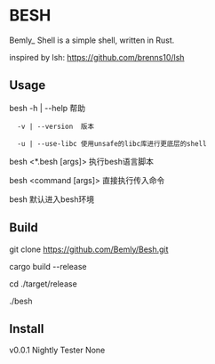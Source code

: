 # BESH

 Bemly_ Shell is a simple shell, written in Rust.

 inspired by lsh: https://github.com/brenns10/lsh

## Usage

 besh -h | --help     帮助
 
      -v | --version  版本
      
      -u | --use-libc 使用unsafe的libc库进行更底层的shell
      

 besh <*.besh [args]>        执行besh语言脚本
 
 besh <command [args]>       直接执行传入命令
 
 besh                        默认进入besh环境

## Build

 git clone https://github.com/Bemly/Besh.git

 cargo build --release

 cd ./target/release

 ./besh

## Install

 v0.0.1 Nightly Tester None
